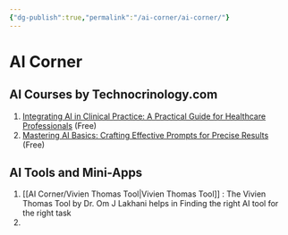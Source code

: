 ```yaml
---
{"dg-publish":true,"permalink":"/ai-corner/ai-corner/"}
---
```


# AI Corner


## AI Courses by Technocrinology.com

1. [Integrating AI in Clinical Practice: A Practical Guide for Healthcare Professionals](https://technocrinology.thinkific.com/courses/ai4clinicaluse) (Free)
2. [Mastering AI Basics: Crafting Effective Prompts for Precise Results](https://technocrinology.thinkific.com/courses/PromptingCourse) (Free)


## AI Tools and Mini-Apps

1.  [[AI Corner/Vivien Thomas Tool\|Vivien Thomas Tool]] : The Vivien Thomas Tool by Dr. Om J Lakhani helps in Finding the right AI tool for the right task
2. 